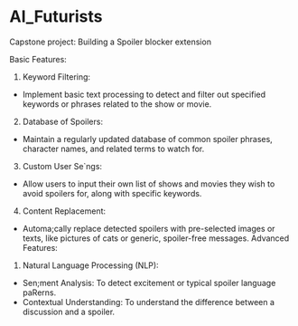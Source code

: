 # AI_Futurists
Capstone project: Building a Spoiler blocker extension

Basic Features:
1. Keyword Filtering:
 - Implement basic text processing to detect and filter out specified keywords or phrases related to the show or movie.
2. Database of Spoilers:
 - Maintain a regularly updated database of common spoiler phrases, character names, and related terms to watch for.
3. Custom User Se`ngs:
 - Allow users to input their own list of shows and movies they wish to avoid spoilers for, along with specific keywords.
4. Content Replacement:
 - Automa;cally replace detected spoilers with pre-selected images or texts, like pictures of cats or generic, spoiler-free messages.
Advanced Features:
1. Natural Language Processing (NLP):
 - Sen;ment Analysis: To detect excitement or typical spoiler language paRerns.
 - Contextual Understanding: To understand the difference between a discussion and a spoiler.

